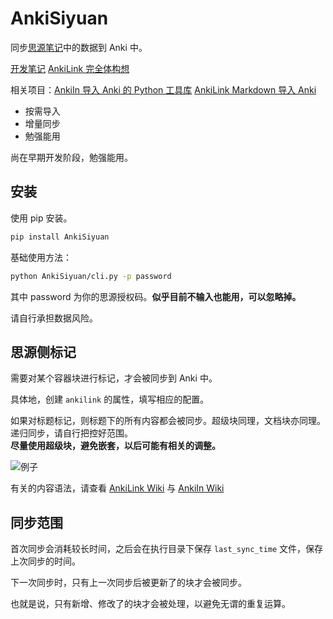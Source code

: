 # AnkiSiyuan

同步[思源笔记](https://github.com/siyuan-note/siyuan)中的数据到 Anki 中。

[开发笔记](https://ld246.com/article/1627227554664) [AnkiLink 完全体构想](https://www.codein.icu/ankilink-complete/)

相关项目：[AnkiIn 导入 Anki 的 Python 工具库](https://github.com/Clouder0/AnkiIn) [AnkiLink Markdown 导入 Anki](https://github.com/Clouder0/AnkiLink)

- 按需导入
- 增量同步
- 勉强能用

尚在早期开发阶段，勉强能用。

## 安装

使用 pip 安装。

```bash
pip install AnkiSiyuan
```

基础使用方法：

```bash
python AnkiSiyuan/cli.py -p password
```

其中 password 为你的思源授权码。**似乎目前不输入也能用，可以忽略掉。**

请自行承担数据风险。

## 思源侧标记

需要对某个容器块进行标记，才会被同步到 Anki 中。

具体地，创建 `ankilink` 的属性，填写相应的配置。

如果对标题标记，则标题下的所有内容都会被同步。超级块同理，文档块亦同理。递归同步，请自行把控好范围。  
**尽量使用超级块，避免嵌套，以后可能有相关的调整。**

![例子](https://user-images.githubusercontent.com/41664195/127279369-c237fc31-4db9-4fe1-aef2-93b05ee0e88c.png)

有关的内容语法，请查看 [AnkiLink Wiki](https://github.com/Clouder0/AnkiLink/wiki) 与 [AnkiIn Wiki](https://github.com/Clouder0/AnkiIn/wiki)

## 同步范围

首次同步会消耗较长时间，之后会在执行目录下保存 `last_sync_time` 文件，保存上次同步的时间。

下一次同步时，只有上一次同步后被更新了的块才会被同步。

也就是说，只有新增、修改了的块才会被处理，以避免无谓的重复运算。
